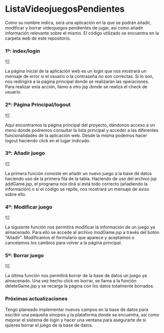 # ListaVideojuegosPendientes
Como su nombre indica, será una aplicación en la que se podrán añadir, modificar y borrar videojuegos pendientes de jugar, así como añadir información relevante sobre el mismo. El código utilizado se encuentra en la carpeta web de este repositorio.

### 1º: index/login

![]

La página inicial de la aplicación web es un login que nos mostrará un mensaje de error si el usuario o la contraseña no son correctas. Si lo son, nos redirigirá a la página principal donde se realizarán las operaciones. Para realizar esta acción, llamo a otro jsp donde se realiza el check de usuario.

### 2º: Página Principal/logout

![]

Aquí encontramos la página principal del proyecto, dándonos acceso a un menú donde podremos consultar la lista principal y acceder a las diferentes funcionalidades de la aplicación web. Desde la misma podemos hacer logout haciendo click en el lugar indicado.


### 3º: Añadir juego

![]

La primera función consiste en añadir un nuevo juego a la base de datos haciendo uso de la primera fila de la tabla. Haciendo de uso del archivo jsp addGame.jsp, el programa nos dirá si está todo correcto (añadiendo la información) o si el código se repite, nos mostrará un mensaje de aviso sobre ello.

### 4º: Modificar juego

![]

La siguiente función nos permitirá modificar la información de un juego ya almacenado. Para ello se accede al archivo modGame.jsp a través del botón "Añadir". Modificamos el formulario que aparece y aceptamos o cancelamos los cambios para volver a la página principal.

### 5º: Borrar juego

![]

La última función nos permitirá borrar de la base de datos un juego ya almacenado. Una vez hecho click en borrar, se llama a la función deleteGame.jsp y se recarga la página con los datos totalmente borrados.


### Próximas actualizaciones

Tengo planeado implementar nuevos campos en la base de datos para escribir una pequeña sinopsis y la plataforma donde se encuentra, así como mejorar el sistema de login y hacer una ventana para asegurarte de si quieres borrar el juego de la base de datos.
